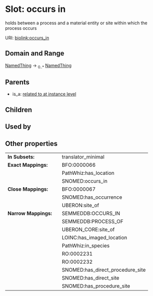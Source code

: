 
# Slot: occurs in


holds between a process and a material entity or site within which the process occurs

URI: [biolink:occurs_in](https://w3id.org/biolink/vocab/occurs_in)


## Domain and Range

[NamedThing](NamedThing.md) &#8594;  <sub>0..\*</sub> [NamedThing](NamedThing.md)

## Parents

 *  is_a: [related to at instance level](related_to_at_instance_level.md)

## Children


## Used by


## Other properties

|  |  |  |
| --- | --- | --- |
| **In Subsets:** | | translator_minimal |
| **Exact Mappings:** | | BFO:0000066 |
|  | | PathWhiz:has_location |
|  | | SNOMED:occurs_in |
| **Close Mappings:** | | BFO:0000067 |
|  | | SNOMED:has_occurrence |
|  | | UBERON:site_of |
| **Narrow Mappings:** | | SEMMEDDB:OCCURS_IN |
|  | | SEMMEDDB:PROCESS_OF |
|  | | UBERON_CORE:site_of |
|  | | LOINC:has_imaged_location |
|  | | PathWhiz:in_species |
|  | | RO:0002231 |
|  | | RO:0002232 |
|  | | SNOMED:has_direct_procedure_site |
|  | | SNOMED:has_direct_site |
|  | | SNOMED:has_procedure_site |

